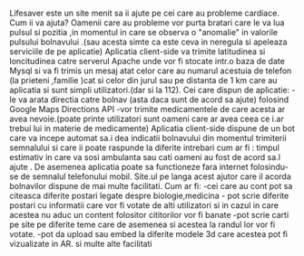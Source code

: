 
Lifesaver este un site menit sa ii ajute pe cei care au probleme cardiace. Cum ii va ajuta? Oamenii care au probleme vor purta bratari care le va lua pulsul si pozitia ,in momentul in care se observa o "anomalie" in valorile pulsului bolnavului .(sau acesta simte ca este ceva in neregula si apeleaza serviciile de pe aplicatie) Aplicatia client-side va trimite latitudinea si loncitudinea catre serverul Apache unde vor fi stocate intr.o baza de date Mysql si va fi trimis un mesaj atat celor care au numarul acestuia de telefon (la prieteni ,familie )cat si celor din jurul sau pe distanta de 1 km care au aplicatia si sunt simpli utilizatori.(dar si la 112). Cei care dispun de aplicatie: - le va arata directia catre bolnav (asta daca sunt de acord sa ajute) folosind Google Maps Directions API -vor trimite medicamentele de care acesta ar avea nevoie.(poate printe utilizatori sunt oameni care ar avea ceea ce i.ar trebui lui in materie de medicamente) Aplicatia client-side dispune de un bot care va incepe automat sa.i dea indicatii bolnavului din momentul trimiterii semnalului si care ii poate raspunde la diferite intrebari cum ar fi : timpul estimativ in care va sosi ambulanta sau cati oameni au fost de acord sa.l ajute . De asemenea aplicatia poate sa functioneze fara internet folosindu-se de semnalul telefonului mobil. Site.ul pe langa acest ajutor care il acorda bolnavilor dispune de mai multe facilitati. Cum ar fi: -cei care au cont pot sa citeasca diferite postari legate despre biologie,medicina - pot scrie diferite postari cu informatii care vor fi votate de alti utilizatori si in cazul in care acestea nu aduc un content folositor cititorilor vor fi banate -pot scrie carti pe site pe diferite teme care de asemenea si acestea la randul lor vor fi votate. -pot da upload sau embed la diferite modele 3d care acestea pot fi vizualizate in AR. si multe alte facilitati

